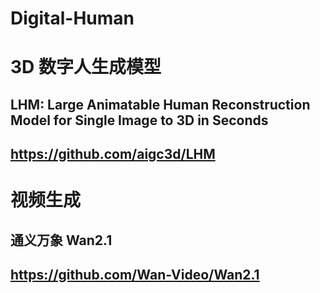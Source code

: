 # Digital-Human

# 3D 数字人生成模型
## LHM: Large Animatable Human Reconstruction Model for Single Image to 3D in Seconds
## https://github.com/aigc3d/LHM

# 视频生成
## 通义万象 Wan2.1
## https://github.com/Wan-Video/Wan2.1
